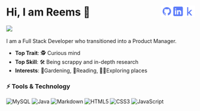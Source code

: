 # Hi, I am Reems 👋 [<img align="right" src="./assets/img/icons/icons8-kaggle-32.png" style="height:30px; width:30px;">](https://www.kaggle.com/rtk2018) [<img align="right" src="./assets/img/icons/icons8-linkedin-50.png" style="height:30px; width:30px;">](https://www.linkedin.com/in/reemstk/) [<img align="right" src="./assets/img/icons/icons8-github-32.png" style="height:30px; width:30px;">](https://reemstk.github.io/) 

![](https://komarev.com/ghpvc/?username=reemstk26&color=green)  

I am a Full Stack Developer who transitioned into a Product Manager.

- **Top Trait**: 🕵️ Curious mind 
- **Top Skill**: 🛠️ Being scrappy and in-depth research 
- **Interests**: 🌱Gardening, 📔Reading, 🚵‍♀️Exploring places 


<!-- BLOG-POST-LIST:START
### 💻 My Latest Blogs  
- [Title](url)
-->

<!-- GITHUB STATS
[![My GitHub Stats](https://github-readme-stats.vercel.app/api/?username=reemstk&count_private=true&theme=tokyonight&showicons=true)]()
-->


<!--### 🥇Competitions

| Competition | Rank/Score|
|--|--|
|[Predict Customer Churn](https://www.kaggle.com/competitions/ftmba-nmims-predictive-2020) |12|
-->

<!-- GITHUB LANGUAGE STATS
[![My GitHub Language Stats](https://github-readme-stats.vercel.app/api/top-langs/?username=reemstk&layout=compact&&show_icons=true&langs_count=5&theme=tokyonight)]()
-->

### ⚡ Tools & Technology
![MySQL](https://img.shields.io/badge/mysql-%2300f.svg?style=for-the-badge&logo=mysql&logoColor=white) 
![Java](https://img.shields.io/badge/java-%23ED8B00.svg?style=for-the-badge&logo=java&logoColor=white) 
![Markdown](https://img.shields.io/badge/markdown-%23000000.svg?style=for-the-badge&logo=markdown&logoColor=white) 
![HTML5](https://img.shields.io/badge/html5-%23E34F26.svg?style=for-the-badge&logo=html5&logoColor=white) 
![CSS3](https://img.shields.io/badge/css3-%231572B6.svg?style=for-the-badge&logo=css3&logoColor=white) 
![JavaScript](https://img.shields.io/badge/javascript-%23323330.svg?style=for-the-badge&logo=javascript&logoColor=%23F7DF1E)


